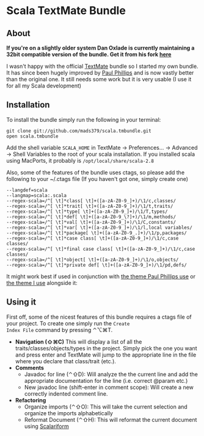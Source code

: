 Scala TextMate Bundle
=====================

About
-----

**If you're on a slightly older system Dan Oxlade is currently maintaining a 32bit compatible version of the bundle. Get it from his fork [here](http://github.com/oxlade39/scala.tmbundle "here")**

I wasn't happy with the official [TextMate](http://macromates.com/) bundle so I started my own bundle. It has since been hugely improved by [Paul Phillips](http://github.com/paulp) and is now vastly better than the original one. It still needs some work but it is very usable (I use it for all my Scala development)

Installation
------------

To install the bundle simply run the following in your terminal:

<pre><code>git clone git://github.com/mads379/scala.tmbundle.git
open scala.tmbundle
</code></pre>

Add the shell variable <code>SCALA\_HOME</code> in TextMate -> Preferences... -> Advanced -> Shell Variables to the root of your scala installation. If you installed scala using MacPorts, it probably is <code>/opt/local/share/scala-2.8</code>

Also, some of the features of the bundle uses ctags, so please add the following to your ~/.ctags file (If you haven't got one, simply create one)

<pre><code>--langdef=scala
--langmap=scala:.scala
--regex-scala=/^[ \t]*class[ \t]+([a-zA-Z0-9_]+)/\1/c,classes/
--regex-scala=/^[ \t]*trait[ \t]+([a-zA-Z0-9_]+)/\1/t,traits/
--regex-scala=/^[ \t]*type[ \t]+([a-zA-Z0-9_]+)/\1/T,types/
--regex-scala=/^[ \t]*def[ \t]+([a-zA-Z0-9_\?]+)/\1/m,methods/
--regex-scala=/^[ \t]*val[ \t]+([a-zA-Z0-9_]+)/\1/C,constants/
--regex-scala=/^[ \t]*var[ \t]+([a-zA-Z0-9_]+)/\1/l,local variables/
--regex-scala=/^[ \t]*package[ \t]+([a-zA-Z0-9_.]+)/\1/p,packages/
--regex-scala=/^[ \t]*case class[ \t]+([a-zA-Z0-9_]+)/\1/c,case classes/
--regex-scala=/^[ \t]*final case class[ \t]+([a-zA-Z0-9_]+)/\1/c,case classes/
--regex-scala=/^[ \t]*object[ \t]+([a-zA-Z0-9_]+)/\1/o,objects/
--regex-scala=/^[ \t]*private def[ \t]+([a-zA-Z0-9_]+)/\1/pd,defs/</code></pre>

It might work best if used in conjunction with [the theme Paul Phillips use](http://github.com/paulp/scala.tmtheme) or [the theme I use](http://github.com/mads379/Github_flavor.tmtheme) alongside it:

Using it
--------

First off, some of the nicest features of this bundle requires a ctags file of your project. To create one simply run the <code>Create Index File</code> command by pressing ⌃⌥⌘T.

- **Navigation (⇧⌘C)**
  This will display a list of all the traits/classes/objects/types in the project. Simply pick the one you want and press enter and TextMate will jump to the appropriate line in the file where you declare that class/trait (etc.).
- **Comments**
  - Javadoc for line (⌃⇧D): Will analyze the the current line and add the appropriate documentation for the line (i.e. correct @param etc.)
  - New javadoc line (shift-enter in comment scope): Will create a new correctly indented comment line.
- **Refactoring**
  - Organize imports (⌃⇧O): This will take the current selection and organize the imports alphabetically
  - Reformat Document (⌃⇧H): This will reformat the current document using [Scalariform](http://github.com/mdr/scalariform)
